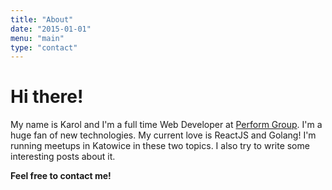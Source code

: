 ```yaml
---
title: "About"
date: "2015-01-01"
menu: "main"
type: "contact"
---
```

# Hi there!
My name is Karol and I'm a full time Web Developer at [Perform Group](http://performgroup.com).
I'm a huge fan of new technologies. My current love is ReactJS and Golang!
I'm running meetups in Katowice in these two topics. I also try to write some interesting posts about it.  

**Feel free to contact me!**
